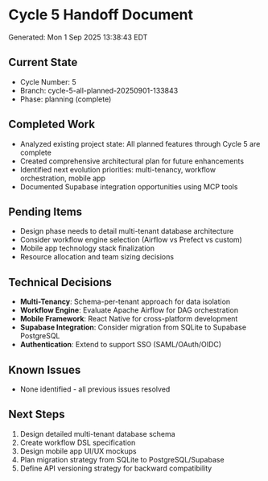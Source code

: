 # Cycle 5 Handoff Document

Generated: Mon  1 Sep 2025 13:38:43 EDT

## Current State
- Cycle Number: 5
- Branch: cycle-5-all-planned-20250901-133843
- Phase: planning (complete)

## Completed Work
- Analyzed existing project state: All planned features through Cycle 5 are complete
- Created comprehensive architectural plan for future enhancements
- Identified next evolution priorities: multi-tenancy, workflow orchestration, mobile app
- Documented Supabase integration opportunities using MCP tools

## Pending Items
- Design phase needs to detail multi-tenant database architecture
- Consider workflow engine selection (Airflow vs Prefect vs custom)
- Mobile app technology stack finalization
- Resource allocation and team sizing decisions

## Technical Decisions
- **Multi-Tenancy**: Schema-per-tenant approach for data isolation
- **Workflow Engine**: Evaluate Apache Airflow for DAG orchestration
- **Mobile Framework**: React Native for cross-platform development
- **Supabase Integration**: Consider migration from SQLite to Supabase PostgreSQL
- **Authentication**: Extend to support SSO (SAML/OAuth/OIDC)

## Known Issues
- None identified - all previous issues resolved

## Next Steps
1. Design detailed multi-tenant database schema
2. Create workflow DSL specification
3. Design mobile app UI/UX mockups
4. Plan migration strategy from SQLite to PostgreSQL/Supabase
5. Define API versioning strategy for backward compatibility

